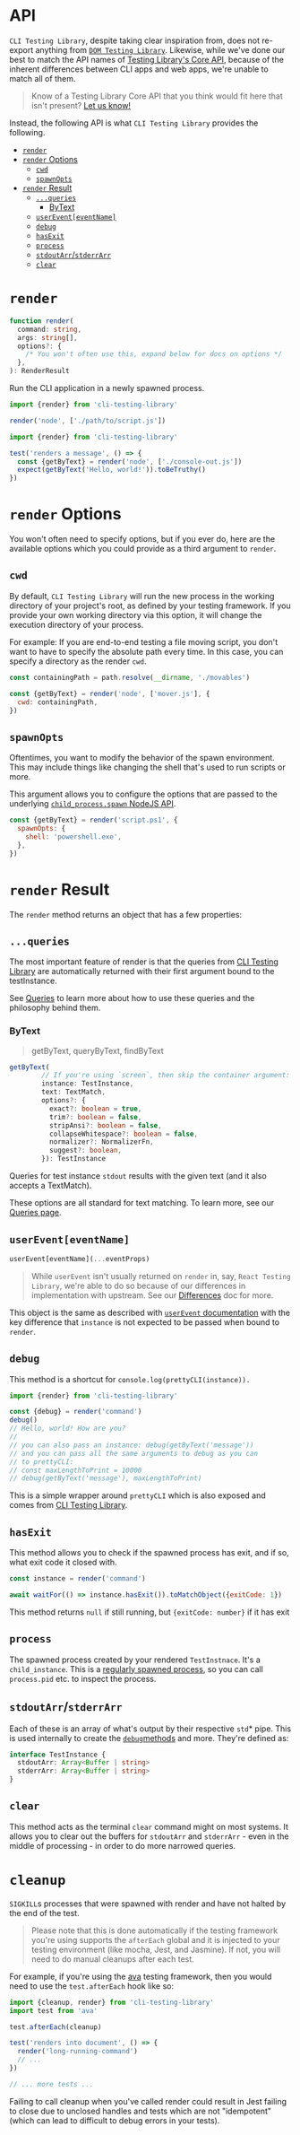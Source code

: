 # API

`CLI Testing Library`, despite taking clear inspiration from, does not re-export
anything from
[`DOM Testing Library`](https://testing-library.com/docs/dom-testing-library/).
Likewise, while we've done our best to match the API names of
[Testing Library's Core API](https://testing-library.com/docs/), because of the
inherent differences between CLI apps and web apps, we're unable to match all of
them.

> Know of a Testing Library Core API that you think would fit here that isn't
> present?
> [Let us know!](https://github.com/crutchcorn/cli-testing-library/issues)

Instead, the following API is what `CLI Testing Library` provides the following.

<!-- START doctoc generated TOC please keep comment here to allow auto update -->
<!-- DON'T EDIT THIS SECTION, INSTEAD RE-RUN doctoc TO UPDATE -->

- [`render`](#render)
- [`render` Options](#render-options)
  - [`cwd`](#cwd)
  - [`spawnOpts`](#spawnopts)
- [`render` Result](#render-result)
  - [`...queries`](#queries)
    - [ByText](#bytext)
  - [`userEvent[eventName]`](#usereventeventname)
  - [`debug`](#debug)
  - [`hasExit`](#hasexit)
  - [`process`](#process)
  - [`stdoutArr`/`stderrArr`](#stdoutarrstderrarr)
  - [`clear`](#clear)

<!-- END doctoc generated TOC please keep comment here to allow auto update -->

# `render`

```typescript
function render(
  command: string,
  args: string[],
  options?: {
    /* You won't often use this, expand below for docs on options */
  },
): RenderResult
```

Run the CLI application in a newly spawned process.

```javascript
import {render} from 'cli-testing-library'

render('node', ['./path/to/script.js'])
```

```javascript
import {render} from 'cli-testing-library'

test('renders a message', () => {
  const {getByText} = render('node', ['./console-out.js'])
  expect(getByText('Hello, world!')).toBeTruthy()
})
```

# `render` Options

You won't often need to specify options, but if you ever do, here are the
available options which you could provide as a third argument to `render`.

## `cwd`

By default, `CLI Testing Library` will run the new process in the working
directory of your project's root, as defined by your testing framework. If you
provide your own working directory via this option, it will change the execution
directory of your process.

For example: If you are end-to-end testing a file moving script, you don't want
to have to specify the absolute path every time. In this case, you can specify a
directory as the render `cwd`.

```javascript
const containingPath = path.resolve(__dirname, './movables')

const {getByText} = render('node', ['mover.js'], {
  cwd: containingPath,
})
```

## `spawnOpts`

Oftentimes, you want to modify the behavior of the spawn environment. This may
include things like changing the shell that's used to run scripts or more.

This argument allows you to configure the options that are passed to the
underlying
[`child_process.spawn` NodeJS API](https://nodejs.org/api/child_process.html#child_processspawncommand-args-options).

```javascript
const {getByText} = render('script.ps1', {
  spawnOpts: {
    shell: 'powershell.exe',
  },
})
```

# `render` Result

The `render` method returns an object that has a few properties:

## `...queries`

The most important feature of render is that the queries from
[CLI Testing Library](https://github.com/crutchcorn/cli-testing-library) are
automatically returned with their first argument bound to the testInstance.

See [Queries](./queries.md) to learn more about how to use these queries and the
philosophy behind them.

### ByText

> getByText, queryByText, findByText

```typescript
getByText(
        // If you're using `screen`, then skip the container argument:
        instance: TestInstance,
        text: TextMatch,
        options?: {
          exact?: boolean = true,
          trim?: boolean = false,
          stripAnsi?: boolean = false,
          collapseWhitespace?: boolean = false,
          normalizer?: NormalizerFn,
          suggest?: boolean,
        }): TestInstance
```

Queries for test instance `stdout` results with the given text (and it also
accepts a TextMatch).

These options are all standard for text matching. To learn more, see our
[Queries page](./queries.md).

## `userEvent[eventName]`

```javascript
userEvent[eventName](...eventProps)
```

> While `userEvent` isn't usually returned on `render` in, say,
> `React Testing Library`, we're able to do so because of our differences in
> implementation with upstream. See our [Differences](./differences.md) doc for
> more.

This object is the same as described with
[`userEvent` documentation](./user-event.md) with the key difference that
`instance` is not expected to be passed when bound to `render`.

## `debug`

This method is a shortcut for `console.log(prettyCLI(instance)).`

```javascript
import {render} from 'cli-testing-library'

const {debug} = render('command')
debug()
// Hello, world! How are you?
//
// you can also pass an instance: debug(getByText('message'))
// and you can pass all the same arguments to debug as you can
// to prettyCLI:
// const maxLengthToPrint = 10000
// debug(getByText('message'), maxLengthToPrint)
```

This is a simple wrapper around `prettyCLI` which is also exposed and comes from
[CLI Testing Library](./debug.md).

## `hasExit`

This method allows you to check if the spawned process has exit, and if so, what
exit code it closed with.

```javascript
const instance = render('command')

await waitFor(() => instance.hasExit()).toMatchObject({exitCode: 1})
```

This method returns `null` if still running, but `{exitCode: number}` if it has
exit

## `process`

The spawned process created by your rendered `TestInstnace`. It's a
`child_instance`. This is a
[regularly spawned process](https://nodejs.org/api/child_process.html#child_processspawncommand-args-options),
so you can call `process.pid` etc. to inspect the process.

## `stdoutArr`/`stderrArr`

Each of these is an array of what's output by their respective `std`\* pipe.
This is used internally to create the [`debug`methods](./debug.md) and more.
They're defined as:

```typescript
interface TestInstance {
  stdoutArr: Array<Buffer | string>
  stderrArr: Array<Buffer | string>
}
```

## `clear`

This method acts as the terminal `clear` command might on most systems. It
allows you to clear out the buffers for `stdoutArr` and `stderrArr` - even in
the middle of processing - in order to do more narrowed queries.

# `cleanup`

`SIGKILL`s processes that were spawned with render and have not halted by the end of the test.

> Please note that this is done automatically if the testing framework you're using supports the `afterEach` global and it is injected to your testing environment (like mocha, Jest, and Jasmine). If not, you will need to do manual cleanups after each test.

For example, if you're using the [ava](https://github.com/avajs/ava) testing framework, then you would need to use the `test.afterEach` hook like so:

```javascript
import {cleanup, render} from 'cli-testing-library'
import test from 'ava'

test.afterEach(cleanup)

test('renders into document', () => {
  render('long-running-command')
  // ...
})

// ... more tests ...
```

Failing to call cleanup when you've called render could result in Jest failing to close due to unclosed handles and tests which are not "idempotent" (which can lead to difficult to debug errors in your tests).
